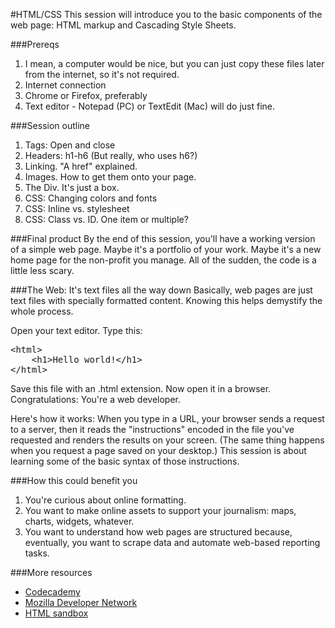 #HTML/CSS
This session will introduce you to the basic components of the web page: HTML markup and Cascading Style Sheets.

###Prereqs
<ol>
<li>I mean, a computer would be nice, but you can just copy these files later from the internet, so it's not required.</li>
<li>Internet connection</li>
<li>Chrome or Firefox, preferably</li>
<li>Text editor - Notepad (PC) or TextEdit (Mac) will do just fine.</li>
</ol>

###Session outline
<ol>
<li>Tags: Open and close</li>
<li>Headers: h1-h6 (But really, who uses h6?)</li>
<li>Linking. "A href" explained.</li>
<li>Images. How to get them onto your page.</li>
<li>The Div. It's just a box.</li>
<li>CSS: Changing colors and fonts</li>
<li>CSS: Inline vs. stylesheet</li>
<li>CSS: Class vs. ID. One item or multiple?</li>
</ol>

###Final product
By the end of this session, you'll have a working version of a simple web page. Maybe it's a portfolio of your work. Maybe it's a new home page for the non-profit you manage. All of the sudden, the code is a little less scary.

###The Web: It's text files all the way down
Basically, web pages are just text files with specially formatted content. Knowing this helps demystify the whole process.

Open your text editor. Type this:

<pre>
&lt;html>
    &lt;h1>Hello world!&lt;/h1>
&lt;/html>
</pre>

Save this file with an .html extension. Now open it in a browser. Congratulations: You're a web developer.

Here's how it works: When you type in a URL, your browser sends a request to a server, then it reads the "instructions" encoded in the file you've requested and renders the results on your screen. (The same thing happens when you request a page saved on your desktop.) This session is about learning some of the basic syntax of those instructions.

###How this could benefit you
<ol>
<li>You're curious about online formatting.</li>
<li>You want to make online assets to support your journalism: maps, charts, widgets, whatever.</li>
<li>You want to understand how web pages are structured because, eventually, you want to scrape data and automate web-based reporting tasks.</li>
</ol>

###More resources
<ul>
<li><a href="http://www.codecademy.com/tracks/web">Codecademy</a></li>
<li><a href="https://developer.mozilla.org/en-US/docs/Web/HTML">Mozilla Developer Network</a></li>
<li><a href="http://htmlsandbox.com/">HTML sandbox</a></li>
</ul>